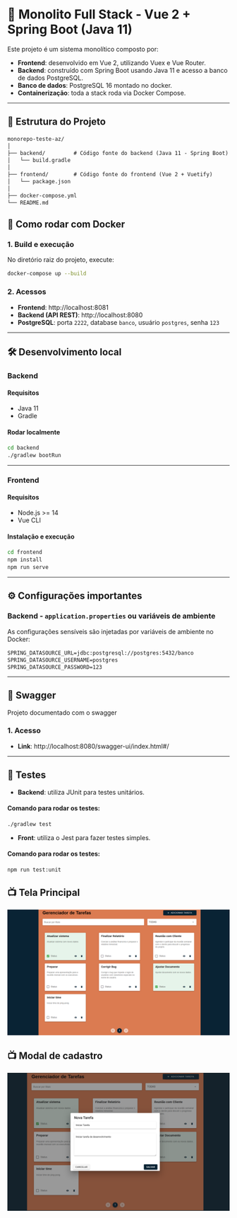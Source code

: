 # 🧱 Monolito Full Stack - Vue 2 + Spring Boot (Java 11)

Este projeto é um sistema monolítico composto por:

- **Frontend**: desenvolvido em Vue 2, utilizando Vuex e Vue Router.
- **Backend**: construído com Spring Boot usando Java 11 e acesso a banco de dados PostgreSQL.
- **Banco de dados**: PostgreSQL 16 montado no docker.
- **Containerização**: toda a stack roda via Docker Compose.

---

## 📁 Estrutura do Projeto

```
monorepo-teste-az/
│
├── backend/         # Código fonte do backend (Java 11 - Spring Boot)
│   └── build.gradle
│
├── frontend/        # Código fonte do frontend (Vue 2 + Vuetify)
│   └── package.json
│
├── docker-compose.yml
└── README.md
```

## 🐳 Como rodar com Docker

### 1. Build e execução

No diretório raiz do projeto, execute:

```bash
docker-compose up --build
```

### 2. Acessos

- **Frontend**: http://localhost:8081
- **Backend (API REST)**: http://localhost:8080
- **PostgreSQL**: porta `2222`, database `banco`, usuário `postgres`, senha `123`

---

## 🛠️ Desenvolvimento local

### Backend

#### Requisitos

- Java 11
- Gradle

#### Rodar localmente

```bash
cd backend
./gradlew bootRun
```

---

### Frontend

#### Requisitos

- Node.js >= 14
- Vue CLI

#### Instalação e execução

```bash
cd frontend
npm install
npm run serve
```

---

## ⚙️ Configurações importantes

### Backend - `application.properties` ou variáveis de ambiente

As configurações sensíveis são injetadas por variáveis de ambiente no Docker:

```properties
SPRING_DATASOURCE_URL=jdbc:postgresql://postgres:5432/banco
SPRING_DATASOURCE_USERNAME=postgres
SPRING_DATASOURCE_PASSWORD=123
```

---

## 📗 Swagger

Projeto documentado com o swagger

### 1. Acesso

- **Link**: http://localhost:8080/swagger-ui/index.html#/

---

## 🧪 Testes

- **Backend**: utiliza JUnit para testes unitários.

#### Comando para rodar os testes:

```bash
./gradlew test
```

- **Front**: utiliza o Jest para fazer testes simples.

#### Comando para rodar os testes:

```bash
npm run test:unit
```

## 📺 Tela Principal

![alt text](image-2.png)

## 📺 Modal de cadastro

![alt text](image.png)
